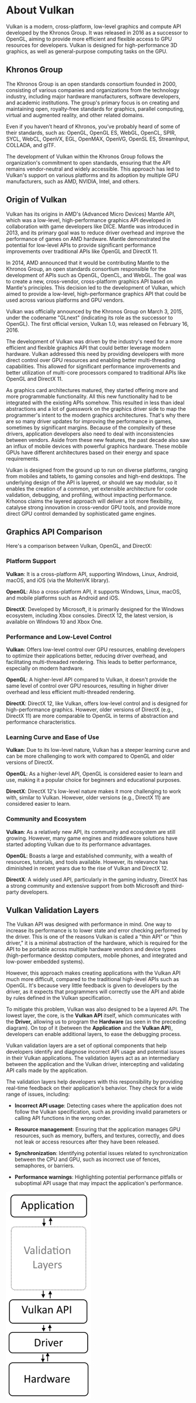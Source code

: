 # About Vulkan

Vulkan is a modern, cross-platform, low-level graphics and compute API developed by the Khronos Group. It was released in 2016 as a successor to OpenGL, aiming to provide more efficient and flexible access to GPU resources for developers. Vulkan is designed for high-performance 3D graphics, as well as general-purpose computing tasks on the GPU.

## Khronos Group

The Khronos Group is an open standards consortium founded in 2000, consisting of various companies and organizations from the technology industry, including major hardware manufacturers, software developers, and academic institutions. The group's primary focus is on creating and maintaining open, royalty-free standards for graphics, parallel computing, virtual and augmented reality, and other related domains.

Even if you haven’t heard of Khronos, you’ve probably heard of some of their standards, such as: OpenGL, OpenGL ES, WebGL, OpenCL, SPIR, SYCL, WebCL, OpenVX, EGL, OpenMAX, OpenVG, OpenSL ES, StreamInput, COLLADA, and glTF.

The development of Vulkan within the Khronos Group follows the organization's commitment to open standards, ensuring that the API remains vendor-neutral and widely accessible. This approach has led to Vulkan's support on various platforms and its adoption by multiple GPU manufacturers, such as AMD, NVIDIA, Intel, and others.

## Origin of Vulkan

Vulkan has its origins in AMD's (Advanced Micro Devices) Mantle API, which was a low-level, high-performance graphics API developed in collaboration with game developers like DICE. Mantle was introduced in 2013, and its primary goal was to reduce driver overhead and improve the performance of games on AMD hardware. Mantle demonstrated the potential for low-level APIs to provide significant performance improvements over traditional APIs like OpenGL and DirectX 11.

In 2014, AMD announced that it would be contributing Mantle to the Khronos Group, an open standards consortium responsible for the development of APIs such as OpenGL, OpenCL, and WebGL. The goal was to create a new, cross-vendor, cross-platform graphics API based on Mantle's principles. This decision led to the development of Vulkan, which aimed to provide a low-level, high-performance graphics API that could be used across various platforms and GPU vendors.

Vulkan was officially announced by the Khronos Group on March 3, 2015, under the codename "GLnext" (indicating its role as the successor to OpenGL). The first official version, Vulkan 1.0, was released on February 16, 2016.

The development of Vulkan was driven by the industry's need for a more efficient and flexible graphics API that could better leverage modern hardware. Vulkan addressed this need by providing developers with more direct control over GPU resources and enabling better multi-threading capabilities. This allowed for significant performance improvements and better utilization of multi-core processors compared to traditional APIs like OpenGL and DirectX 11.

As graphics card architectures matured, they started offering more and more programmable functionality. All this new functionality had to be integrated with the existing APIs somehow. This resulted in less than ideal abstractions and a lot of guesswork on the graphics driver side to map the programmer's intent to the modern graphics architectures. That's why there are so many driver updates for improving the performance in games, sometimes by significant margins. Because of the complexity of these drivers, application developers also need to deal with inconsistencies between vendors. Aside from these new features, the past decade also saw an influx of mobile devices with powerful graphics hardware. These mobile GPUs have different architectures based on their energy and space requirements.

Vulkan is designed from the ground up to run on diverse platforms, ranging from mobiles and tablets, to gaming consoles and high-end desktops. The underlying design of the API is layered, or should we say modular, so it enables the creation of a common, yet extensible architecture for code validation, debugging, and profiling, without impacting performance. Krhonos claims the layered approach will deliver a lot more flexibility, catalyse strong innovation in cross-vendor GPU tools, and provide more direct GPU control demanded by sophisticated game engines.

## Graphics API Comparison

Here's a comparison between Vulkan, OpenGL, and DirectX:

### Platform Support

**Vulkan**: It is a cross-platform API, supporting Windows, Linux, Android, macOS, and iOS (via the MoltenVK library).

**OpenGL**: Also a cross-platform API, it supports Windows, Linux, macOS, and mobile platforms such as Android and iOS.

**DirectX**: Developed by Microsoft, it is primarily designed for the Windows ecosystem, including Xbox consoles. DirectX 12, the latest version, is available on Windows 10 and Xbox One.

### Performance and Low-Level Control

**Vulkan**: Offers low-level control over GPU resources, enabling developers to optimize their applications better, reducing driver overhead, and facilitating multi-threaded rendering. This leads to better performance, especially on modern hardware.

**OpenGL**: A higher-level API compared to Vulkan, it doesn't provide the same level of control over GPU resources, resulting in higher driver overhead and less efficient multi-threaded rendering.

**DirectX**: DirectX 12, like Vulkan, offers low-level control and is designed for high-performance graphics. However, older versions of DirectX (e.g., DirectX 11) are more comparable to OpenGL in terms of abstraction and performance characteristics.

### Learning Curve and Ease of Use

**Vulkan**: Due to its low-level nature, Vulkan has a steeper learning curve and can be more challenging to work with compared to OpenGL and older versions of DirectX.

**OpenGL**: As a higher-level API, OpenGL is considered easier to learn and use, making it a popular choice for beginners and educational purposes.

**DirectX**: DirectX 12's low-level nature makes it more challenging to work with, similar to Vulkan. However, older versions (e.g., DirectX 11) are considered easier to learn.

### Community and Ecosystem

**Vulkan**: As a relatively new API, its community and ecosystem are still growing. However, many game engines and middleware solutions have started adopting Vulkan due to its performance advantages.

**OpenGL**: Boasts a large and established community, with a wealth of resources, tutorials, and tools available. However, its relevance has diminished in recent years due to the rise of Vulkan and DirectX 12.

**DirectX**: A widely used API, particularly in the gaming industry, DirectX has a strong community and extensive support from both Microsoft and third-party developers.

## Vulkan Validation Layers

The Vulkan API was designed with performance in mind. One way to increase its performance is to lower state and error checking performed by the driver. This is one of the reasons Vulkan is called a "thin API" or "thin driver," it is a minimal abstraction of the hardware, which is required for the API to be portable across multiple hardware vendors and device types (high-performance desktop computers, mobile phones, and integrated and low-power embedded systems).

However, this approach makes creating applications with the Vulkan API much more difficult, compared to the traditional high-level APIs such as OpenGL. It's because very little feedback is given to developers by the driver, as it expects that programmers will correctly use the API and abide by rules defined in the Vulkan specification.

To mitigate this problem, Vulkan was also designed to be a layered API. The lowest layer, the core, is the **Vulkan API** itself, which communicates with the **Driver,** allowing us to program the **Hardware** (as seen in the preceding diagram). On top of it (between the **Application** and the **Vulkan API**), developers can enable additional layers, to ease the debugging process.

Vulkan validation layers are a set of optional components that help developers identify and diagnose incorrect API usage and potential issues in their Vulkan applications. The validation layers act as an intermediary between the application and the Vulkan driver, intercepting and validating API calls made by the application.

The validation layers help developers with this responsibility by providing real-time feedback on their application's behavior. They check for a wide range of issues, including:

- **Incorrect API usage**: Detecting cases where the application does not follow the Vulkan specification, such as providing invalid parameters or calling API functions in the wrong order.

- **Resource management**: Ensuring that the application manages GPU resources, such as memory, buffers, and textures, correctly, and does not leak or access resources after they have been released.

- **Synchronization**: Identifying potential issues related to synchronization between the CPU and GPU, such as incorrect use of fences, semaphores, or barriers.

- **Performance warnings**: Highlighting potential performance pitfalls or suboptimal API usage that may impact the application's performance.

![](./static/vulkan_app.png)


